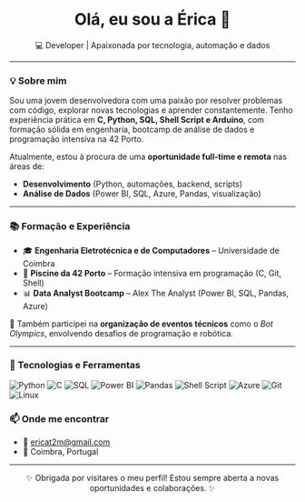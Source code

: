 <h1 align="center">Olá, eu sou a Érica 👋</h1>
<p align="center">
  💻 Developer | Apaixonada por tecnologia, automação e dados
</p>

---

### 💡 Sobre mim

Sou uma jovem desenvolvedora com uma paixão por resolver problemas com código, explorar novas tecnologias e aprender constantemente. Tenho experiência prática em **C, Python, SQL, Shell Script e Arduino**, com formação sólida em engenharia, bootcamp de análise de dados e programação intensiva na 42 Porto.

Atualmente, estou à procura de uma **oportunidade full-time e remota** nas áreas de:
- **Desenvolvimento** (Python, automações, backend, scripts)
- **Análise de Dados** (Power BI, SQL, Azure, Pandas, visualização)

---

### 📚 Formação e Experiência
- 🎓 **Engenharia Eletrotécnica e de Computadores** – Universidade de Coimbra  
- 🎯 **Piscine da 42 Porto** – Formação intensiva em programação (C, Git, Shell)  
- 📊 **Data Analyst Bootcamp** – Alex The Analyst (Power BI, SQL, Pandas, Azure)

🔧 Também participei na **organização de eventos técnicos** como o *Bot Olympics*, envolvendo desafios de programação e robótica.

---

### 🔧 Tecnologias e Ferramentas
![Python](https://img.shields.io/badge/-Python-333333?style=flat&logo=python)
![C](https://img.shields.io/badge/-C-333333?style=flat&logo=c)
![SQL](https://img.shields.io/badge/-SQL-333333?style=flat&logo=mysql)
![Power BI](https://img.shields.io/badge/-Power%20BI-333333?style=flat&logo=powerbi)
![Pandas](https://img.shields.io/badge/-Pandas-333333?style=flat&logo=pandas)
![Shell Script](https://img.shields.io/badge/-Shell-333333?style=flat&logo=gnu-bash)
![Azure](https://img.shields.io/badge/-Azure-333333?style=flat&logo=microsoftazure)
![Git](https://img.shields.io/badge/-Git-333333?style=flat&logo=git)
![Linux](https://img.shields.io/badge/-Linux-333333?style=flat&logo=linux)

### 📫 Onde me encontrar
- 📧 ericat2m@gmail.com
- 📍 Coimbra, Portugal

---

<p align="center">
  ✨ Obrigada por visitares o meu perfil! Estou sempre aberta a novas oportunidades e colaborações. ✨
</p>
